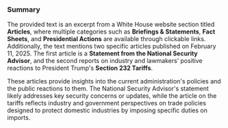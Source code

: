 ### Summary
The provided text is an excerpt from a White House website section titled **Articles**, where multiple categories such as **Briefings & Statements**, **Fact Sheets**, and **Presidential Actions** are available through clickable links. Additionally, the text mentions two specific articles published on February 11, 2025. The first article is a **Statement from the National Security Advisor**, and the second reports on industry and lawmakers’ positive reactions to President Trump's **Section 232 Tariffs**.

These articles provide insights into the current administration's policies and the public reactions to them. The National Security Advisor's statement likely addresses key security concerns or updates, while the article on the tariffs reflects industry and government perspectives on trade policies designed to protect domestic industries by imposing specific duties on imports.